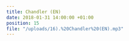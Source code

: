 ```yaml
---
title: Chandler (EN)
date: 2018-01-31 14:00:00 +01:00
position: 15
file: "/uploads/16).%20Chandler%20(EN).mp3"
---
```


